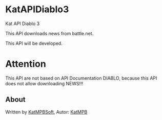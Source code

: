 KatAPIDiablo3
=============

Kat API Diablo 3

This API downloads news from battle.net.

This API will be developed.

<h1>Attention</h1>

This API are not based on API Documentation DIABLO, because this API does not allow downloading NEWS!!!

<h2>About</h2>

Written by <a href="http://www.katmpbsoft.pl/index_en.htm" target="_blank">KatMPBSoft</a>,
Autor: <a href="http://katmpbsoft.blogspot.com/2012/12/diablo-3-new-api-web-php-html-slidebox.html" target="_blank">KatMPB</a>